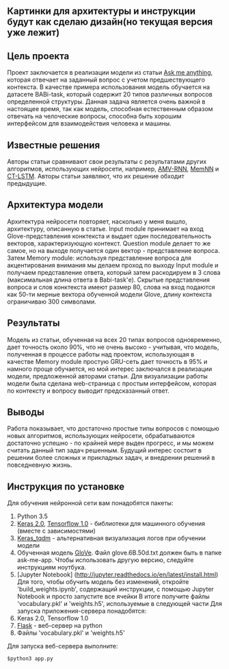 ## Картинки для архитектуры и инструкции будут как сделаю дизайн(но текущая версия уже лежит)

## Цель проекта
Проект заключается в реализации модели из статьи [Ask me anything](https://arxiv.org/pdf/1506.07285.pdf), которая отвечает на заданный вопрос с учетом предшествующего контекста. В качестве примера использования модель обучается на датасете BABi-task, который содержит 20 типов различных вопросов определенной структуры. Данная задача является очень важной в настоящее время, так как модель, способная естественным образом отвечать на челоческие вопросы, способна быть хорошим интерфейсом для взаимодействия человека и машины.
## Известные решения
Авторы статьи сравнивают свои результаты с результатами других алгоритмов, использующих нейросети, например, [AMV-RNN](https://nlp.stanford.edu/pubs/SocherHuvalManningNg_EMNLP2012.pdf), [MemNN](https://arxiv.org/pdf/1503.08895.pdf) и [CT-LSTM](https://arxiv.org/pdf/1503.00075.pdf). Авторы статьи заявляют, что их решение обходит предыдущие.
## Архитектура модели
Архитектура нейросети повторяет, насколько у меня вышло, архитектуру, описанную в статье. Input module принимает на вход Glove-представления конктекста и выдает один последовательность векторов, характеризующую контекст. Question module делает то же самое, но на выходе получается один вектор - представление вопроса. Затем Memory module: используя представление вопроса для акцентирования внимания мы делаем проход по выходу Input module и получаем представление ответа, который затем раскодируем в 3 слова (максимальная длина ответа в Babi-task'е). Скрытые представления вопроса и слов конктекста имеют размер 80, слова на вход подаются как 50-ти мерные вектора обученной модели Glove, длину контекста ограничиваю 300 символами.
## Результаты
Модель из статьи, обученная на всех 20 типах вопросов одновременно, дает точность около 90%, что не очень высоко - учитывая, что модель, полученная в процессе работы над проектом, использующая в качестве Memory module простую GRU-сеть дает точность в 95% и намного проще обучается, но мой интерес заключался в реализации модели, предложенной авторами статьи.
Для визуализации работы модели была сделана web-страница с простым интерфейсом, которая по контексту и вопросу выводит предсказанный ответ.
## Выводы
Работа показывает, что достаточно простые типы вопросов с помощью новых алгоритмов, использующих нейросети, обрабатываются достаточно успешно - по крайней мере выден прогресс, и мы можем считать данный тип задач решенным. Будущий интерес состоит в решении более сложных и прикладных задач, и внедрении решений в повседневную жизнь. 
## Инструкция по установке
Для обучения нейронной сети вам понадобятся пакеты:
1) Python 3.5
2) [Keras 2.0](https://keras.io/#installation), [Tensorflow 1.0](https://www.tensorflow.org/install/) - библиотеки для машинного обучения (вместе с зависимостями)
3) [Keras_tqdm](http://jupyter.readthedocs.io/en/latest/install.html) - альтернативная визуализация логов при обучении модели
4) Обученная модель [GloVe](http://nlp.stanford.edu/data/glove.6B.zip). Файл glove.6B.50d.txt должен быть в папке ask-me-app. Чтобы использовать другую версию, следуйте инструкциям ноутбука.
5) [Jupyter Notebook] (http://jupyter.readthedocs.io/en/latest/install.html)
Для того, чтобы обучить модель без изменений, откройте 'build_weights.ipynb', содержащий инструкции, с помощью Jupyter Notebook и просто запустите все ячейки
В итоге получите файлы 'vocabulary.pkl' и 'weights.h5', используемые в следующей части
Для запуска приложения-сервера понадобятся:
1) Keras 2.0, Tensorflow 1.0
2) [Flask](http://flask.pocoo.org/docs/0.12/installation/) - веб-сервер на python
3) Файлы 'vocabulary.pkl' и 'weights.h5'

Для запуска веб-сервера выполните:
~~~~
$python3 app.py
~~~~
